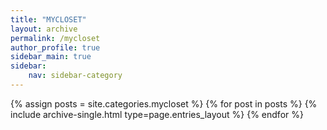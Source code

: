 ```yaml
---
title: "MYCLOSET"
layout: archive
permalink: /mycloset
author_profile: true
sidebar_main: true
sidebar:
    nav: sidebar-category
---
```


{% assign posts = site.categories.mycloset %}
{% for post in posts %} {% include archive-single.html type=page.entries_layout %} {% endfor %}
